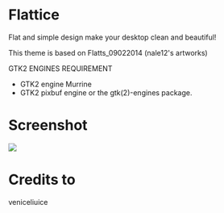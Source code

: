 # Flattice
Flat and simple design make your desktop clean and beautiful!

This theme is based on Flatts_09022014 (nale12's artworks)

GTK2 ENGINES REQUIREMENT
- GTK2 engine Murrine 
- GTK2 pixbuf engine or the gtk(2)-engines package.

# Screenshot
![](http://s9.postimg.org/amxezhwj3/165718_1.jpg)

# Credits to
veniceliuice
